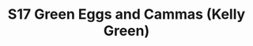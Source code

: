 ---
title: S17 Green Eggs and Cammas (Kelly Green)
permalink: "/teams/s17-kelly-green"
teamslug: s17-kelly-green
members:
- TJ Baggett - Captain
- Bill Cammas - QB
- Brett Chambers
- Caleb Anderson
- Chris Rybicki
- Dave Asche
- Desmond Johnson
- Dewayne Alexander
- JP Hooth
- Lauren Pruitt
- Mark Japinga
- Mike Osorio
- Ryan Myers
teamid: 6694
name: S17 Green Eggs and Cammas
color: Kelly Green
division: ''
---